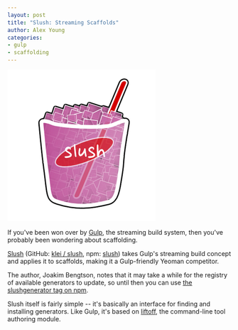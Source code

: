 ```yaml
---
layout: post
title: "Slush: Streaming Scaffolds"
author: Alex Young
categories:
- gulp
- scaffolding
---
```


![Slush](/images/posts/slushgulp.png)

If you've been won over by [Gulp](http://gulpjs.com/), the streaming build system, then you've probably been wondering about scaffolding.

[Slush](http://klei.github.io/slush/) (GitHub: [klei / slush](https://github.com/klei/slush), npm: [slush](https://www.npmjs.org/package/slush)) takes Gulp's streaming build concept and applies it to scaffolds, making it a Gulp-friendly Yeoman competitor.

The author, Joakim Bengtson, notes that it may take a while for the registry of available generators to update, so until then you can use [the slushgenerator tag on npm](https://www.npmjs.org/browse/keyword/slushgenerator).

Slush itself is fairly simple -- it's basically an interface for finding and installing generators.  Like Gulp, it's based on [liftoff](https://www.npmjs.org/package/liftoff), the command-line tool authoring module.
